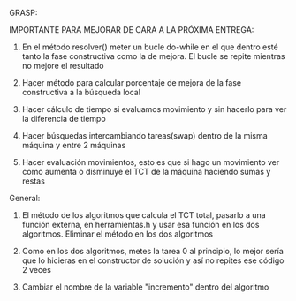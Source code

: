 GRASP:

IMPORTANTE PARA MEJORAR DE CARA A LA PRÓXIMA ENTREGA:
1. En el método resolver() meter un bucle do-while en el que dentro esté tanto la fase constructiva como la de mejora. El bucle se repite mientras no mejore el resultado

2. Hacer método para calcular porcentaje de mejora de la fase constructiva a la búsqueda local

3. Hacer cálculo de tiempo si evaluamos movimiento y sin hacerlo para ver la diferencia de tiempo

4. Hacer búsquedas intercambiando tareas(swap) dentro de la misma máquina y entre 2 máquinas

5. Hacer evaluación movimientos, esto es que si hago un movimiento ver como aumenta o disminuye el TCT de la máquina haciendo sumas y restas


General:
1. El método de los algoritmos que calcula el TCT total, pasarlo a una función externa, en herramientas.h y usar esa función en 
los dos algoritmos. Eliminar el método en los dos algoritmos

2. Como en los dos algoritmos, metes la tarea 0 al principio, lo mejor sería que lo hicieras en el constructor de solución
y así no repites ese código 2 veces

3. Cambiar el nombre de la variable "incremento" dentro del algoritmo
